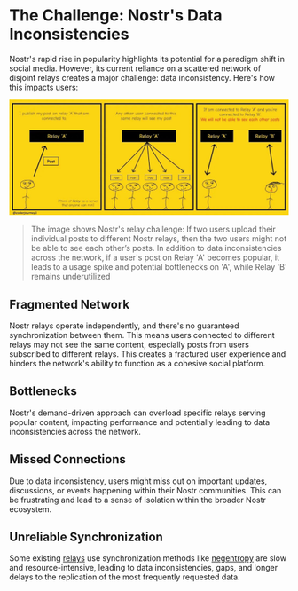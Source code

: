 # The Challenge: Nostr's Data Inconsistencies
Nostr's rapid rise in popularity highlights its potential for a paradigm shift in social media. However, its current reliance on a scattered network of disjoint relays creates a major challenge: data inconsistency. Here's how this impacts users:

![nostrprob](problem.jpg)

>The image shows Nostr's relay challenge:  If two users upload their individual posts to different Nostr relays, then the two users might not be able to see each other’s posts. In addition to data inconsistencies across the network, if a user's post on Relay 'A' becomes popular, it leads to a usage spike and potential bottlenecks on 'A', while Relay 'B' remains underutilized

## Fragmented Network
Nostr relays operate independently, and there's no guaranteed synchronization between them. This means users connected to different relays may not see the same content, especially posts from users subscribed to different relays. This creates a fractured user experience and hinders the network's ability to function as a cohesive social platform.

## Bottlenecks 
Nostr's demand-driven approach can overload specific relays serving popular content, impacting performance and potentially leading to data inconsistencies across the network.

## Missed Connections
Due to data inconsistency, users might miss out on important updates, discussions, or events happening within their Nostr communities. This can be frustrating and lead to a sense of isolation within the broader Nostr ecosystem.


## Unreliable Synchronization
Some existing [relays](https://github.com/hoytech/strfry) use synchronization methods like [negentropy](https://github.com/hoytech/negentropy) are slow and resource-intensive, leading to data inconsistencies, gaps, and longer delays to the replication of the most frequently requested data.
